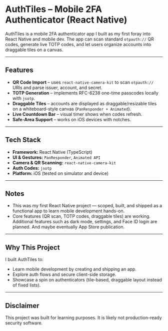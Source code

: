 # AuthTiles – Mobile 2FA Authenticator (React Native)

AuthTiles is a mobile 2FA authenticator app I built as my first foray into React Native and mobile dev. The app can scan standard `otpauth://` QR codes, generate live TOTP codes, and let users organize accounts into draggable tiles on a canvas.

---

## Features

* **QR Code Import** – uses `react-native-camera-kit` to scan `otpauth://` URIs and parse issuer, account, and secret.
* **TOTP Generation** – implements RFC-6238 one-time passcodes locally with `jsotp`.
* **Draggable Tiles** – accounts are displayed as draggable/resizable tiles on a whiteboard-style canvas (`PanResponder + Animated`).
* **Live Countdown Bar** – visual timer shows when codes refresh.
* **Safe-Area Support** – works on iOS devices with notches.

---

## Tech Stack

* **Framework:** React Native (TypeScript)
* **UI & Gestures:** `PanResponder`, `Animated API`
* **Camera & QR Scanning:** `react-native-camera-kit`
* **Auth Codes:** `jsotp`
* **Platform:** iOS (tested on simulator and device)

---

## Notes

* This was my first React Native project — scoped, built, and shipped as a functional app to learn mobile development hands-on.
* Core features (QR scan, TOTP codes, draggable tiles) are working. Additional features such as dark mode, settings, and Face ID login are planned. And maybe eventually App Store publication.

---

## Why This Project

I built AuthTiles to:

* Learn mobile development by creating and shipping an app.
* Explore auth flows and secure client-side storage.
* Showcase a spin on authenticators (tile-based, draggable layout instead of fixed lists).

---

## Disclaimer

This project was built for learning purposes. It is likely not production-ready security software.
